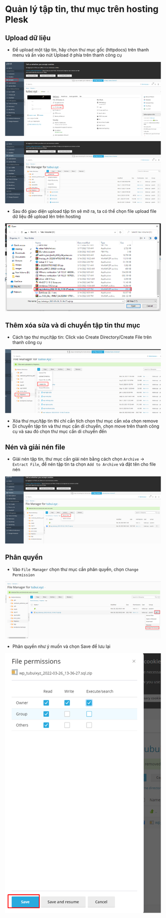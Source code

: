 # Quản lý tập tin, thư mục trên hosting Plesk
## Upload dữ liệu
- Để upload một tập tin, hãy chọn thư mục gốc (httpdocs) trên thanh menu và ấn vào nút Upload ở phía trên thanh công cụ 

![](./images/filemanager.png)


![](./images/httpdoc.png)

- Sau đó giao diện upload tập tin sẽ mở ra, ta có thể chọn file upload file dữ liệu để upload lên trên hosting

![](./images/uploadfile.png)

## Thêm xóa sửa và di chuyển tập tin thư mục 
- Cách tạo thư mục/tập tin: Click vào Create Directory/Create File trên thanh công cụ

![](./images/createfile.png)

- Xóa thư mục/tập tin thì chỉ cần tích chọn thư mục cần xóa chọn remove
- Di chuyển tập tin và thư mục cần di chuyển, chọn move trên thanh công cụ và sau đó chọn thư mục cần di chuyển đến

## Nén và giải nén file 

- Giải nén tập tin, thư mục cần giải nén bằng cách chọn `Archive` -> `Extract File`, để nén tập tin ta chọn `Add to Archive` và đặt tên cho file nén

![](./images/giainen.png)

## Phân quyền 
- Vào `File Manager` chọn thư mục cần phân quyền, chọn `Change Permission`

![](./images/changeper.png)

- Phân quyền như ý muốn và chọn Save để lưu lại

![](./images/changeper1.png)
